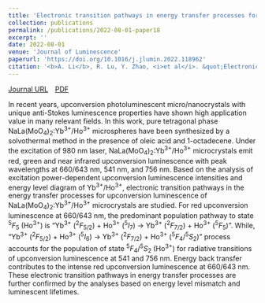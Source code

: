 ```yaml
---
title: 'Electronic transition pathways in energy transfer processes for upconversion photoluminescence of Yb<sup>3+</sup>/Ho<sup>3+</sup> co-doped NaLa(MoO<sub>4</sub>)<sub>2</sub> microcrystals'
collection: publications
permalink: /publications/2022-08-01-paper18
excerpt: ''
date: 2022-08-01
venue: 'Journal of Luminescence'
paperurl: 'https://doi.org/10.1016/j.jlumin.2022.118962'
citation: '<b>A. Li</b>, R. Lu, Y. Zhao, <i>et al</i>. &quot;Electronic transition pathways in energy transfer processes for upconversion photoluminescence of Yb<sup>3+</sup>/Ho<sup>3+</sup> co-doped NaLa(MoO<sub>4</sub>)<sub>2</sub> microcrystals&quot;, <i>Journal of Luminescence</i>, 2022, 248: 118962.'
---
```

[Journal URL](https://www.sciencedirect.com/science/article/abs/pii/S002223132200237X)&emsp;[PDF](files/paper18.pdf)

In recent years, upconversion photoluminescent micro/nanocrystals with unique anti-Stokes luminescence properties have shown high application value in many relevant fields. In this work, pure tetragonal phase NaLa(MoO<sub>4</sub>)<sub>2</sub>:Yb<sup>3+</sup>/Ho<sup>3+</sup> microspheres have been synthesized by a solvothermal method in the presence of oleic acid and 1-octadecene. Under the excitation of 980 nm laser, NaLa(MoO<sub>4</sub>)<sub>2</sub>:Yb<sup>3+</sup>/Ho<sup>3+</sup> microcrystals emit red, green and near infrared upconversion luminescence with peak wavelengths at 660/643 nm, 541 nm, and 756 nm. Based on the analysis of excitation power-dependent upconversion luminescence intensities and energy level diagram of Yb<sup>3+</sup>/Ho<sup>3+</sup>, electronic transition pathways in the energy transfer processes for upconversion luminescence of NaLa(MoO<sub>4</sub>)<sub>2</sub>:Yb<sup>3+</sup>/Ho<sup>3+</sup> microcrystals are studied. For red upconversion luminescence at 660/643 nm, the predominant population pathway to state <sup>5</sup><em>F</em><sub>5</sub> (Ho<sup>3+</sup>) is “Yb<sup>3+</sup> (<sup>2</sup><em>F</em><sub>5/2</sub>) + Ho<sup>3+</sup> (<sup>5</sup><em>I</em><sub>7</sub>) → Yb<sup>3+</sup> (<sup>2</sup><em>F</em><sub>7/2</sub>) + Ho<sup>3+</sup> (<sup>5</sup><em>F</em><sub>5</sub>)”. While, “Yb<sup>3+</sup> (<sup>2</sup><em>F</em><sub>5/2</sub>) + Ho<sup>3+</sup> (<sup>5</sup><em>I</em><sub>6</sub>) → Yb<sup>3+</sup> (<sup>2</sup><em>F</em><sub>7/2</sub>) + Ho<sup>3+</sup> (<sup>5</sup><em>F</em><sub>4</sub>/<sup>5</sup><em>S</em><sub>2</sub>)” process accounts for the population of state <sup>5</sup><em>F</em><sub>4</sub>/<sup>5</sup><em>S</em><sub>2</sub> (Ho<sup>3+</sup>) for radiative transitions of upconversion luminescence at 541 and 756 nm. Energy back transfer contributes to the intense red upconversion luminescence at 660/643 nm. These electronic transition pathways in energy transfer processes are further confirmed by the analyses based on energy level mismatch and luminescent lifetimes.